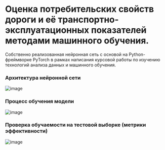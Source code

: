 # Оценка потребительских свойств дороги и её транспортно-эксплуатационных показателей методами машинного обучения.

Собственно реализованная нейронная сеть с основой на Python-фреймворке PyTorch в рамках написания курсовой работы по изучению технологий анализа данных и машинного обучения.

### Архитектура нейронной сети
![image](https://github.com/Valyaevgeorgiy/CourseBigProject/assets/71630161/8fff5a1e-953e-405f-84b6-c5888e661c5d)

### Процесс обучения модели
![image](https://github.com/Valyaevgeorgiy/CourseBigProject/assets/71630161/0c0f2332-bcf5-420f-a64b-22374e0e1184)

### Проверка обучаемости на тестовой выборке (метрики эффективности)
![image](https://github.com/Valyaevgeorgiy/CourseBigProject/assets/71630161/fbde54c2-6d31-4b47-9937-2f16c45c13f4)
